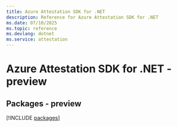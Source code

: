 ```yaml
---
title: Azure Attestation SDK for .NET
description: Reference for Azure Attestation SDK for .NET
ms.date: 07/10/2025
ms.topic: reference
ms.devlang: dotnet
ms.service: attestation
---
```

# Azure Attestation SDK for .NET - preview
## Packages - preview
[!INCLUDE [packages](attestation-index.md)]